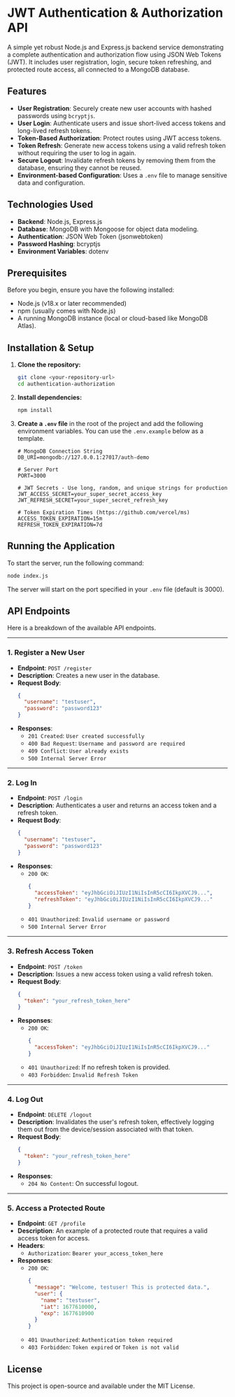  # JWT Authentication & Authorization API
 
 A simple yet robust Node.js and Express.js backend service demonstrating a complete authentication and authorization flow using JSON Web Tokens (JWT). It includes user registration, login, secure token refreshing, and protected route access, all connected to a MongoDB database.
 
 ## Features
 
 -   **User Registration**: Securely create new user accounts with hashed passwords using `bcryptjs`.
 -   **User Login**: Authenticate users and issue short-lived access tokens and long-lived refresh tokens.
 -   **Token-Based Authorization**: Protect routes using JWT access tokens.
 -   **Token Refresh**: Generate new access tokens using a valid refresh token without requiring the user to log in again.
 -   **Secure Logout**: Invalidate refresh tokens by removing them from the database, ensuring they cannot be reused.
 -   **Environment-based Configuration**: Uses a `.env` file to manage sensitive data and configuration.
 
 ## Technologies Used
 
 -   **Backend**: Node.js, Express.js
 -   **Database**: MongoDB with Mongoose for object data modeling.
 -   **Authentication**: JSON Web Token (jsonwebtoken)
 -   **Password Hashing**: bcryptjs
 -   **Environment Variables**: dotenv
 
 ## Prerequisites
 
 Before you begin, ensure you have the following installed:
 -   Node.js (v18.x or later recommended)
 -   npm (usually comes with Node.js)
 -   A running MongoDB instance (local or cloud-based like MongoDB Atlas).
 
 ## Installation & Setup
 
 1.  **Clone the repository:**
     ```bash
     git clone <your-repository-url>
     cd authentication-authorization
     ```
 
 2.  **Install dependencies:**
     ```bash
     npm install
     ```
 
 3.  **Create a `.env` file** in the root of the project and add the following environment variables. You can use the `.env.example` below as a template.
 
     ```.env.example
     # MongoDB Connection String
     DB_URI=mongodb://127.0.0.1:27017/auth-demo
     
     # Server Port
     PORT=3000
     
     # JWT Secrets - Use long, random, and unique strings for production
     JWT_ACCESS_SECRET=your_super_secret_access_key
     JWT_REFRESH_SECRET=your_super_secret_refresh_key
     
     # Token Expiration Times (https://github.com/vercel/ms)
     ACCESS_TOKEN_EXPIRATION=15m
     REFRESH_TOKEN_EXPIRATION=7d
     ```
 
 ## Running the Application
 
 To start the server, run the following command:
 
 ```bash
 node index.js
 ```
 
 The server will start on the port specified in your `.env` file (default is 3000).
 
 ## API Endpoints
 
 Here is a breakdown of the available API endpoints.
 
 ---
 
 ### 1. Register a New User
 
 -   **Endpoint**: `POST /register`
 -   **Description**: Creates a new user in the database.
 -   **Request Body**:
     ```json
     {
       "username": "testuser",
       "password": "password123"
     }
     ```
 -   **Responses**:
     -   `201 Created`: `User created successfully`
     -   `400 Bad Request`: `Username and password are required`
     -   `409 Conflict`: `User already exists`
     -   `500 Internal Server Error`
 
 ---
 
 ### 2. Log In
 
 -   **Endpoint**: `POST /login`
 -   **Description**: Authenticates a user and returns an access token and a refresh token.
 -   **Request Body**:
     ```json
     {
       "username": "testuser",
       "password": "password123"
     }
     ```
 -   **Responses**:
     -   `200 OK`:
         ```json
         {
           "accessToken": "eyJhbGciOiJIUzI1NiIsInR5cCI6IkpXVCJ9...",
           "refreshToken": "eyJhbGciOiJIUzI1NiIsInR5cCI6IkpXVCJ9..."
         }
         ```
     -   `401 Unauthorized`: `Invalid username or password`
     -   `500 Internal Server Error`
 
 ---
 
 ### 3. Refresh Access Token
 
 -   **Endpoint**: `POST /token`
 -   **Description**: Issues a new access token using a valid refresh token.
 -   **Request Body**:
     ```json
     {
       "token": "your_refresh_token_here"
     }
     ```
 -   **Responses**:
     -   `200 OK`:
         ```json
         {
           "accessToken": "eyJhbGciOiJIUzI1NiIsInR5cCI6IkpXVCJ9..."
         }
         ```
     -   `401 Unauthorized`: If no refresh token is provided.
     -   `403 Forbidden`: `Invalid Refresh Token`
 
 ---
 
 ### 4. Log Out
 
 -   **Endpoint**: `DELETE /logout`
 -   **Description**: Invalidates the user's refresh token, effectively logging them out from the device/session associated with that token.
 -   **Request Body**:
     ```json
     {
       "token": "your_refresh_token_here"
     }
     ```
 -   **Responses**:
     -   `204 No Content`: On successful logout.
 
 ---
 
 ### 5. Access a Protected Route
 
 -   **Endpoint**: `GET /profile`
 -   **Description**: An example of a protected route that requires a valid access token for access.
 -   **Headers**:
     -   `Authorization`: `Bearer your_access_token_here`
 -   **Responses**:
     -   `200 OK`:
         ```json
         {
           "message": "Welcome, testuser! This is protected data.",
           "user": {
             "name": "testuser",
             "iat": 1677610000,
             "exp": 1677610900
           }
         }
         ```
     -   `401 Unauthorized`: `Authentication token required`
     -   `403 Forbidden`: `Token expired` or `Token is not valid`
 
 ## License
 
 This project is open-source and available under the MIT License.

